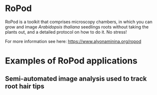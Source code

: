 # RoPod
RoPod is a toolkit that comprises microscopy chambers, in which you can grow and image *Arabidopsis thaliana* seedlings roots without taking the plants out, and a detailed protocol on how to do it. No stress!

For more information see here: https://www.alyonaminina.org/ropod



# Examples of RoPod applications


## Semi-automated image analysis used to track root hair tips
